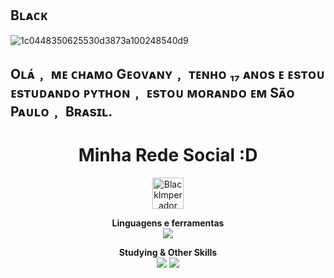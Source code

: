  ##                                                                   **Bʟᴀᴄᴋ**
 
![1c0448350625530d3873a100248540d9](https://user-images.githubusercontent.com/92801199/142028018-eed0f6a1-9bdb-437a-9aa2-961c64b2906d.gif)
## Oʟᴀ́﹐ ᴍᴇ ᴄʜᴀᴍᴏ Gᴇᴏᴠᴀɴʏ﹐ ᴛᴇɴʜᴏ ₁₇ ᴀɴᴏs ᴇ ᴇsᴛᴏᴜ ᴇsᴛᴜᴅᴀɴᴅᴏ ᴘʏᴛʜᴏɴ﹐ ᴇsᴛᴏᴜ ᴍᴏʀᴀɴᴅᴏ ᴇᴍ Sᴀ̃ᴏ Pᴀᴜʟᴏ﹐ Bʀᴀsɪʟ.

<h1 align="center">Minha Rede Social :D</h1>
<p align="center">
                <a href="https://twitter.com/black_imperador" target="_blank"><img align="center" src="https://www.gifservice.fr/img/gif-vignette-small/08fbc16f6a87f07f35676122a339b6c0/51748-multi-media-computer-software-internet-twitter.gif" alt="BlackImperador" height="50" width="50" /> 
   </a>  
</p> 
<p align="center">
  <strong>Linguagens e ferramentas</strong><br>
  <img src="https://img.shields.io/badge/Python-3776AB?style=for-the-badge&logo=python&logoColor=white ">
</p>
<p align="center">
  <strong>Studying & Other Skills</strong><br>
  <img src="https://img.shields.io/badge/C%2B%2B-00599C?style=for-the-badge&logo=c%2B%2B&logoColor=white%22%3E">
  <img src="https://img.shields.io/badge/Numpy-777BB4?style=for-the-badge&logo=numpy&logoColor=white%22%3E">
  </p>
